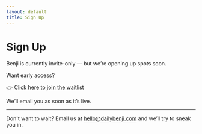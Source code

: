 ```yaml
---
layout: default
title: Sign Up
---
```


# Sign Up

Benji is currently invite-only — but we’re opening up spots soon.

Want early access?

👉 [Click here to join the waitlist](https://your-stripe-checkout-or-waitlist-link.com)

We’ll email you as soon as it’s live.

---

Don't want to wait? Email us at [hello@dailybenji.com](mailto:hello@dailybenji.com) and we’ll try to sneak you in.
